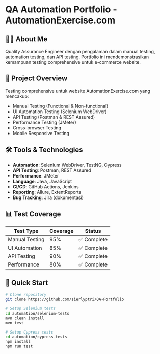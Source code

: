 # QA Automation Portfolio - AutomationExercise.com

## 👨‍💻 About Me
Quality Assurance Engineer dengan pengalaman dalam manual testing, automation testing, dan API testing. Portfolio ini mendemonstrasikan kemampuan testing comprehensive untuk e-commerce website.

## 🎯 Project Overview
Testing comprehensive untuk website AutomationExercise.com yang mencakup:
- Manual Testing (Functional & Non-functional)
- UI Automation Testing (Selenium WebDriver)
- API Testing (Postman & REST Assured)
- Performance Testing (JMeter)
- Cross-browser Testing
- Mobile Responsive Testing

## 🛠️ Tools & Technologies
- **Automation**: Selenium WebDriver, TestNG, Cypress
- **API Testing**: Postman, REST Assured
- **Performance**: JMeter
- **Language**: Java, JavaScript
- **CI/CD**: GitHub Actions, Jenkins
- **Reporting**: Allure, ExtentReports
- **Bug Tracking**: Jira (dokumentasi)

## 📊 Test Coverage
| Test Type | Coverage | Status |
|-----------|----------|--------|
| Manual Testing | 95% | ✅ Complete |
| UI Automation | 85% | ✅ Complete |
| API Testing | 90% | ✅ Complete |
| Performance | 80% | ✅ Complete |

## 🚀 Quick Start
```bash
# Clone repository
git clone https://github.com/sierlyptri/QA-Portfolio

# Setup Selenium tests
cd automation/selenium-tests
mvn clean install
mvn test

# Setup Cypress tests
cd automation/cypress-tests
npm install
npm run test
